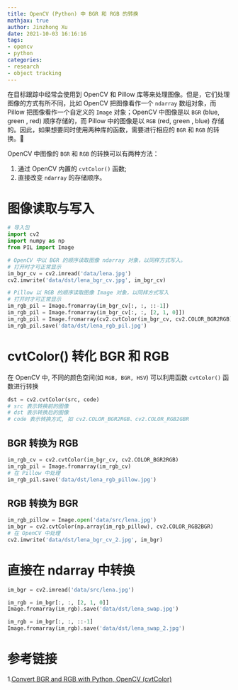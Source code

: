 ```yaml
---
title: OpenCV (Python) 中 BGR 和 RGB 的转换
mathjax: true
author: Jinzhong Xu
date: 2021-10-03 16:16:16
tags:
- opencv
- python
categories:
- research
- object tracking
---
```


在目标跟踪中经常会使用到 OpenCV 和 Pillow 库等来处理图像。但是，它们处理图像的方式有所不同，比如 OpenCV 把图像看作一个 `ndarray` 数组对象，而 Pillow 把图像看作一个自定义的 `Image` 对象；OpenCV 中图像是以 `BGR` (blue, green , red) 顺序存储的，而 Pillow 中的图像是以 `RGB` (red, green , blue) 存储的。因此，如果想要同时使用两种库的函数，需要进行相应的 `BGR` 和 `RGB` 的转换。

<!--more-->

OpenCV 中图像的 `BGR` 和 `RGB` 的转换可以有两种方法：

1. 通过 OpenCV 内置的 `cvtColor()` 函数;
2. 直接改变 `ndarray` 的存储顺序。

# 图像读取与写入

```python
# 导入包
import cv2
import numpy as np
from PIL import Image

# OpenCV 中以 BGR 的顺序读取图像 ndarray 对象，以同样方式写入。
# 打开时才可正常显示
im_bgr_cv = cv2.imread('data/lena.jpg')
cv2.imwrite('data/dst/lena_bgr_cv.jpg', im_bgr_cv)

# Pillow 以 RGB 的顺序读取图像 Image 对象，以同样方式写入
# 打开时才可正常显示
im_rgb_pil = Image.fromarray(im_bgr_cv[:, :, ::-1])
im_rgb_pil = Image.fromarray(im_bgr_cv[:, :, [2, 1, 0]])
im_rgb_pil = Image.fromarray(cv2.cvtColor(im_bgr_cv, cv2.COLOR_BGR2RGB))
im_rgb_pil.save('data/dst/lena_rgb_pil.jpg')
```

# cvtColor() 转化 BGR 和 RGB

在 OpenCV 中, 不同的颜色空间(如 `RGB, BGR, HSV`) 可以利用函数 `cvtColor()` 函数进行转换

```python
dst = cv2.cvtColor(src, code)
# src 表示转换前的图像
# dst 表示转换后的图像
# code 表示转换方式, 如 cv2.COLOR_BGR2RGB、cv2.COLOR_RGB2GBR
```

## BGR 转换为 RGB

```python
im_rgb_cv = cv2.cvtColor(im_bgr_cv, cv2.COLOR_BGR2RGB)
im_rgb_pil = Image.fromarray(im_rgb_cv)
# 在 Pillow 中处理
im_rgb_pil.save('data/dst/lena_rgb_pillow.jpg')
```

## RGB 转换为 BGR 

```python
im_rgb_pillow = Image.open('data/src/lena.jpg')
im_bgr = cv2.cvtColor(np.array(im_rgb_pillow), cv2.COLOR_RGB2BGR)
# 在 OpenCV 中处理
cv2.imwrite('data/dst/lena_bgr_cv_2.jpg', im_bgr)
```

# 直接在 ndarray 中转换

```python
im_bgr = cv2.imread('data/src/lena.jpg')

im_rgb = im_bgr[:, :, [2, 1, 0]]
Image.fromarray(im_rgb).save('data/dst/lena_swap.jpg')

im_rgb = im_bgr[:, :, ::-1]
Image.fromarray(im_rgb).save('data/dst/lena_swap_2.jpg')
```

# 参考链接

1.[Convert BGR and RGB with Python, OpenCV (cvtColor)](https://note.nkmk.me/en/python-opencv-bgr-rgb-cvtcolor/)

